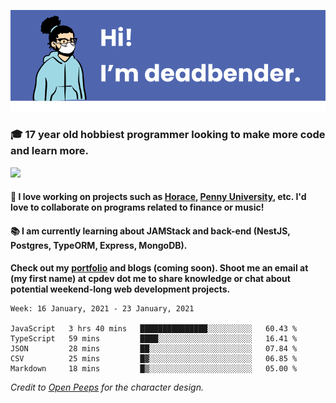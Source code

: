 ![banner](banner.png)

### 🎓 17 year old hobbiest programmer looking to make more code and learn more.

<a href="https://twitter.com/KO4JZT"><img src="https://img.shields.io/badge/ko4jzt%20-%231DA1F2.svg?&style=for-the-badge&logo=Twitter&logoColor=white"/></a>

#### 📝 I love working on projects such as [Horace](https://github.com/knights-of-academia/horace), [Penny University](https://github.com/penny-university/penny_university), etc. I'd love to collaborate on programs related to finance or music!

#### 📚 I am currently learning about JAMStack and back-end (NestJS, Postgres, TypeORM, Express, MongoDB). 

**Check out my [portfolio](https://cpdev.me) and blogs (coming soon). Shoot me an email at (my first name) at cpdev dot me to share knowledge or chat about potential weekend-long web development projects.**



<!--START_SECTION:waka-->
```text
Week: 16 January, 2021 - 23 January, 2021

JavaScript   3 hrs 40 mins   ███████████████░░░░░░░░░░   60.43 % 
TypeScript   59 mins         ████░░░░░░░░░░░░░░░░░░░░░   16.41 % 
JSON         28 mins         ██░░░░░░░░░░░░░░░░░░░░░░░   07.84 % 
CSV          25 mins         █▓░░░░░░░░░░░░░░░░░░░░░░░   06.85 % 
Markdown     18 mins         █▒░░░░░░░░░░░░░░░░░░░░░░░   05.00 % 
```
<!--END_SECTION:waka-->

*Credit to [Open Peeps](https://www.openpeeps.com/) for the character design.*
